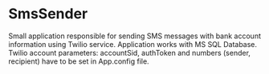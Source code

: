 # SmsSender
Small application responsible for sending SMS messages with bank account information using Twilio service. 
Application works with MS SQL Database.
Twilio account parameters: accountSid, authToken and numbers (sender, recipient) have to be set in App.config file.
